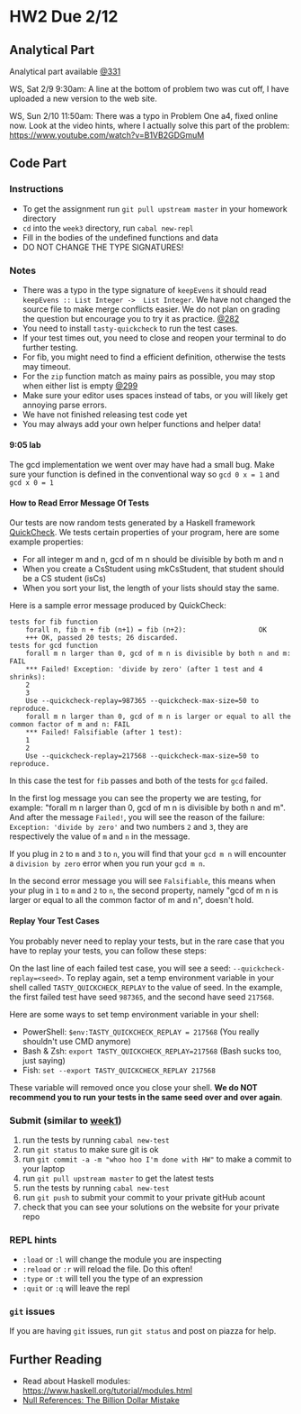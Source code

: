 # HW2 Due 2/12
## Analytical Part
Analytical part available [@331](https://piazza.com/class/jr9fgrf7efv7j0?cid=331)

WS, Sat 2/9 9:30am:  A line at the bottom of problem two was cut off, I have uploaded a new version to the web site. 

WS, Sun 2/10 11:50am: There was a typo in Problem One a4, fixed online now.  Look at the video hints, where I actually
solve this part of the problem:  https://www.youtube.com/watch?v=B1VB2GDGmuM

## Code Part
### Instructions
* To get the assignment run ```git pull upstream master``` in your homework directory
* `cd` into the `week3` directory, run `cabal new-repl`
* Fill in the bodies of the undefined functions and data
* DO NOT CHANGE THE TYPE SIGNATURES!

### Notes
* There was a typo in the type signature of `keepEvens` it should read `keepEvens :: List Integer ->  List Integer`.  We have not changed the source file to make merge conflicts easier.  We do not plan on grading the question but encourage you to try it as practice. [@282](https://piazza.com/class/jr9fgrf7efv7j0?cid=282)
* You need to install `tasty-quickcheck` to run the test cases.
* If your test times out, you need to close and reopen your terminal to do further testing.
* For fib, you might need to find a efficient definition, 
otherwise the tests may timeout.
* For the `zip` function match as mainy pairs as possible, you may stop when either list is empty [@299](https://piazza.com/class/jr9fgrf7efv7j0?cid=299)
* Make sure your editor uses spaces instead of tabs, or you will likely get annoying parse errors.
* We have not finished releasing test code yet
* You may always add your own helper functions and helper data!

#### 9:05 lab
The gcd implementation we went over may have had a small bug.  Make sure your function is defined in the conventional way so `gcd 0 x = 1` and `gcd x 0 = 1`

#### How to Read Error Message Of Tests
Our tests are now random tests generated by a Haskell framework [QuickCheck](https://hackage.haskell.org/package/QuickCheck).
We tests certain properties of your program, here are some example properties:
- For all integer m and n, gcd of m n should be divisible by both m and n
- When you create a CsStudent using mkCsStudent, that student should be a CS student (isCs)
- When you sort your list, the length of your lists should stay the same.

Here is a sample error message produced by QuickCheck:
```
tests for fib function
    forall n, fib n + fib (n+1) = fib (n+2):                  OK
    +++ OK, passed 20 tests; 26 discarded.
tests for gcd function
    forall m n larger than 0, gcd of m n is divisible by both n and m: FAIL
    *** Failed! Exception: 'divide by zero' (after 1 test and 4 shrinks):
    2
    3
    Use --quickcheck-replay=987365 --quickcheck-max-size=50 to reproduce.
    forall m n larger than 0, gcd of m n is larger or equal to all the common factor of m and n: FAIL
    *** Failed! Falsifiable (after 1 test):
    1
    2
    Use --quickcheck-replay=217568 --quickcheck-max-size=50 to reproduce.
```
In this case the test for `fib` passes and both of the tests for `gcd` failed.

In the first log message you can see the property we are testing, for example:
"forall m n larger than 0, gcd of m n is divisible by both n and m".
And after the message `Failed!`, you will see the reason of the failure: `Exception: 'divide by zero'` and two numbers `2` and `3`,
they are respectively the value of `m` and `n` in the message.

If you plug in `2` to `m` and `3` to `n`, 
you will find that your `gcd m n` will encounter a `division by zero` error when you run your `gcd m n`.

In the second error message you will see `Falsifiable`,
this means when your plug in `1` to `m` and `2` to `n`,
the second property, namely "gcd of m n is larger or equal to all the common factor of m and n", doesn't hold.

#### Replay Your Test Cases

You probably never need to replay your tests,
but in the rare case that you have to replay your tests,
you can follow these steps:

On the last line of each failed test case, you will see a seed: `--quickcheck-replay=<seed>`.
To replay again, set a temp environment variable in your shell called `TASTY_QUICKCHECK_REPLAY` to the value of seed.
In the example, the first failed test have seed `987365`, and the second have seed `217568`.

Here are some ways to set temp environment variable in your shell:
- PowerShell: `$env:TASTY_QUICKCHECK_REPLAY = 217568` (You really shouldn't use CMD anymore)
- Bash & Zsh: `export TASTY_QUICKCHECK_REPLAY=217568` (Bash sucks too, just saying)
- Fish: `set --export TASTY_QUICKCHECK_REPLAY 217568`

These variable will removed once you close your shell.
**We do NOT recommend you to run your tests in the same seed over and over again**.



### Submit (similar to [week1](../week1))
1. run the tests by running ```cabal new-test``` 
1. run ```git status``` to make sure git is ok
1. run ```git commit -a -m "whoo hoo I'm done with HW"``` to make a commit to your laptop
1. run ```git pull upstream master``` to get the latest tests
1. run the tests by running ```cabal new-test``` 
1. run ```git push``` to submit your commit to your private gitHub acount
1. check that you can see your solutions on the website for your private repo

### REPL hints
* `:load` or `:l` will change the module you are inspecting
* `:reload` or `:r` will reload the file.  Do this often!
* `:type` or `:t` will tell you the type of an expression
* `:quit` or `:q` will leave the repl

### ```git``` issues
If you are having ```git``` issues, run ```git status``` and post on piazza for help.

## Further Reading
* Read about Haskell modules: https://www.haskell.org/tutorial/modules.html
* [Null References: The Billion Dollar Mistake](https://www.infoq.com/presentations/Null-References-The-Billion-Dollar-Mistake-Tony-Hoare)
